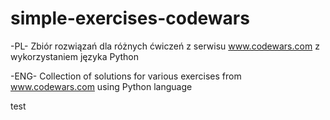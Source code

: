 # simple-exercises-codewars

-PL-
Zbiór rozwiązań dla różnych ćwiczeń z serwisu www.codewars.com z wykorzystaniem języka Python

-ENG-
Collection of solutions for various exercises from www.codewars.com using Python language

test
